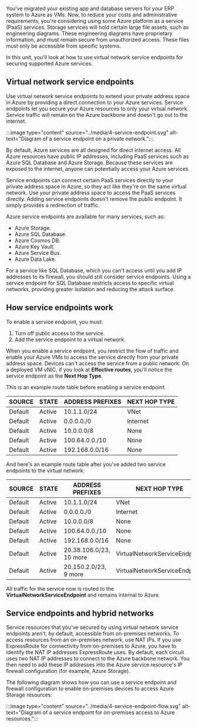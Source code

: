 You've migrated your existing app and database servers for your ERP system to Azure as VMs. Now, to reduce your costs and administrative requirements, you're considering using some Azure platform as a service (PaaS) services. Storage services will hold certain large file assets, such as engineering diagrams. These engineering diagrams have proprietary information, and must remain secure from unauthorized access. These files must only be accessible from specific systems.

In this unit, you'll look at how to use virtual network service endpoints for securing supported Azure services.

## Virtual network service endpoints

Use virtual network service endpoints to extend your private address space in Azure by providing a direct connection to your Azure services. Service endpoints let you secure your Azure resources to only your virtual network. Service traffic will remain on the Azure backbone and doesn't go out to the internet.

:::image type="content" source="../media/4-service-endpoint.svg" alt-text="Diagram of a service endpoint on a private network.":::

By default, Azure services are all designed for direct internet access. All Azure resources have public IP addresses, including PaaS services such as Azure SQL Database and Azure Storage. Because these services are exposed to the internet, anyone can potentially access your Azure services.

Service endpoints can connect certain PaaS services directly to your private address space in Azure, so they act like they're on the same virtual network. Use your private address space to access the PaaS services directly. Adding service endpoints doesn't remove the public endpoint. It simply provides a redirection of traffic.

Azure service endpoints are available for many services, such as:

- Azure Storage.
- Azure SQL Database.
- Azure Cosmos DB.
- Azure Key Vault.
- Azure Service Bus.
- Azure Data Lake.

For a service like SQL Database, which you can't access until you add IP addresses to its firewall, you should still consider service endpoints. Using a service endpoint for SQL Database restricts access to specific virtual networks, providing greater isolation and reducing the attack surface.

## How service endpoints work

To enable a service endpoint, you must:

1. Turn off public access to the service.
1. Add the service endpoint to a virtual network.

When you enable a service endpoint, you restrict the flow of traffic and enable your Azure VMs to access the service directly from your private address space. Devices can't access the service from a public network. On a deployed VM vNIC, if you look at **Effective routes**, you'll notice the service endpoint as the **Next Hop Type**.

This is an example route table before enabling a service endpoint:

| SOURCE  | STATE   | ADDRESS PREFIXES | NEXT HOP TYPE |
|---------|---------|------------------|---------------|
| Default | Active  | 10.1.1.0/24      | VNet          |
| Default | Active  | 0.0.0.0./0       | Internet      |
| Default | Active  | 10.0.0.0/8       | None          |
| Default | Active  | 100.64.0.0./10   | None          |
| Default | Active  | 192.168.0.0/16   | None          |

And here's an example route table after you've added two service endpoints to the virtual network:

| SOURCE  | STATE  | ADDRESS PREFIXES         | NEXT HOP TYPE                 |
|---------|--------|--------------------------|-------------------------------|
| Default | Active | 10.1.1.0/24              | VNet                          |
| Default | Active | 0.0.0.0./0               | Internet                      |
| Default | Active | 10.0.0.0/8               | None                          |
| Default | Active | 100.64.0.0./10           | None                          |
| Default | Active | 192.168.0.0/16           | None                          |
| Default | Active | 20.38.106.0/23, 10 more  | VirtualNetworkServiceEndpoint |
| Default | Active | 20.150.2.0/23, 9 more    | VirtualNetworkServiceEndpoint |

All traffic for the service now is routed to the **VirtualNetworkServiceEndpoint** and remains internal to Azure.

## Service endpoints and hybrid networks

Service resources that you've secured by using virtual network service endpoints aren't, by default, accessible from on-premises networks. To access resources from an on-premises network, use NAT IPs. If you use ExpressRoute for connectivity from on-premises to Azure, you have to identify the NAT IP addresses ExpressRoute uses. By default, each circuit uses two NAT IP addresses to connect to the Azure backbone network. You then need to add these IP addresses into the Azure service resource's IP firewall configuration (for example, Azure Storage).

The following diagram shows how you can use a service endpoint and firewall configuration to enable on-premises devices to access Azure Storage resources:

:::image type="content" source="../media/4-service-endpoint-flow.svg" alt-text="Diagram of a service endpoint for on-premises access to Azure resources.":::
